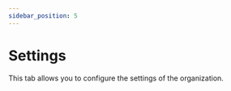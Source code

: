 ```yaml
---
sidebar_position: 5
---
```


# Settings

This tab allows you to configure the settings of the organization.